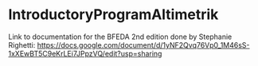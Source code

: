 # IntroductoryProgramAltimetrik
Link to documentation for the BFEDA 2nd edition done by Stephanie Righetti: https://docs.google.com/document/d/1yNF2Qvq76Vp0_1M46sS-1xXEwBT5C9eKrLEi7JPpzVQ/edit?usp=sharing
